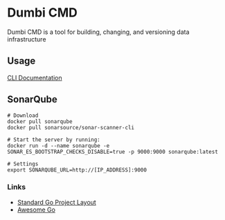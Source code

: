 # Dumbi CMD
Dumbi CMD is a tool for building, changing, and versioning data infrastructure

## Usage
[CLI Documentation](./docs/usage/index.md) 

## SonarQube

```shell
# Download 
docker pull sonarqube
docker pull sonarsource/sonar-scanner-cli

# Start the server by running:
docker run -d --name sonarqube -e SONAR_ES_BOOTSTRAP_CHECKS_DISABLE=true -p 9000:9000 sonarqube:latest

# Settings
export SONARQUBE_URL=http://[IP_ADDRESS]:9000
```

### Links
- [Standard Go Project Layout](https://github.com/golang-standards/project-layout)
- [Awesome Go](https://github.com/avelino/awesome-go)